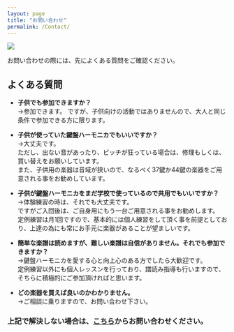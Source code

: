 ```yaml
---
layout: page
title: "お問い合わせ"
permalink: /Contact/
---
```

<img src="{{ site.baseurl }}/assets/kenhamo.jpg" class="profile">

お問い合わせの際には、先によくある質問をご確認ください。

## よくある質問

- **子供でも参加できますか？**  
→参加できます。  ですが、子供向けの活動ではありませんので、大人と同じ条件で参加できる方に限ります。

- **子供が使っていた鍵盤ハーモニカでもいいですか？**  
→大丈夫です。  
ただし、出ない音があったり、ピッチが狂っている場合は、修理もしくは、買い替えをお願いしています。  
また、子供用の楽器は音域が狭いので、なるべく37鍵か44鍵の楽器をご用意される事をお勧めしています。  

 
- **子供が鍵盤ハーモニカをまだ学校で使っているので共用でもいいですか？**  
→体験練習の時は、それでも大丈夫です。  
ですがご入団後は、ご自身用にもう一台ご用意される事をお勧めします。  
定例練習は月1回ですので、基本的には個人練習をして頂く事を前提としており、上達の為にも常にお手元に楽器があることが望ましいです。

- **簡単な楽譜は読めますが、難しい楽譜は自信がありません。それでも参加できますか？**  
→鍵盤ハーモニカを愛する心と向上心のある方でしたら大歓迎です。  
定例練習以外にも個人レッスンを行っており、譜読み指導も行いますので、そちらに積極的にご参加頂ければと思います。  
  
- **どの楽器を買えば良いのかわかりません。**  
→ご相談に乗りますので、お問い合わせ下さい。  
  
  
  
  
### 上記で解決しない場合は、[こちら](https://docs.google.com/forms/d/e/1FAIpQLSeOdIlDB3uChvhrr9F543WjyJz2orR1FHCYdYVnwKcQU6wVcg/viewform)からお問い合わせください。


